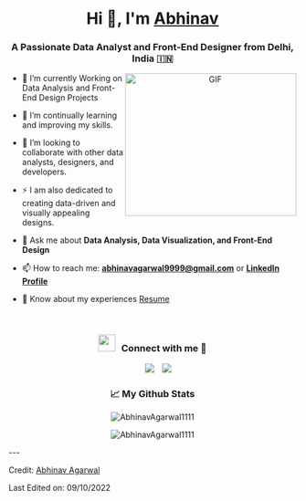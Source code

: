 <h1 align="center">Hi 👋, I'm <a href="https://github.com/AbhinavAgarwal1111" target="blank">Abhinav</a></h1>
<h3 align="center">A Passionate Data Analyst and Front-End Designer from Delhi, India &#127470;&#127475</h3>

<a target="_blank" align="center">
  <img align="right" top="200" height="250" width="300" alt="GIF" src="https://media.giphy.com/media/SWoSkN6DxTszqIKEqv/giphy.gif">
</a>

- 🔭 I’m currently Working on Data Analysis and Front-End Design Projects
- 🌱 I’m continually learning and improving my skills.
- 👯 I’m looking to collaborate with other data analysts, designers, and developers.
- ⚡ I am also dedicated to creating data-driven and visually appealing designs.
- 💬 Ask me about **Data Analysis, Data Visualization, and Front-End Design**

- 📫 How to reach me: **abhinavagarwal9999@gmail.com** or **[LinkedIn Profile](https://www.linkedin.com/in/abhinav-agarwal-571b78229/)**

- 📄 Know about my experiences <a download="Abhinav_Resume.pdf" href="https://github.com/AbhinavAgarwal1111/AbhinavAgarwal1111/blob/main/Abhinav_Resume.pdf?raw=true">Resume</a>
<br/>
<h3 align="center" > <img src="https://media.giphy.com/media/iY8CRBdQXODJSCERIr/giphy.gif" width="30" height="30" style="margin-right: 10px;">Connect with me 🤝 </h3>

<p align="center">

 <div align="center"  class="icons-social" style="margin-left: 10px;">
        <a style="margin-left: 10px;"  target="_blank" href="https://www.linkedin.com/in/abhinav-agarwal-571b78229/">
			<img src="https://img.icons8.com/doodle/40/000000/linkedin--v2.png"></a>
        <a style="margin-left: 10px;" target="_blank" href="https://github.com/AbhinavAgarwal1111">
		<img src="https://img.icons8.com/doodle/40/000000/github--v1.png"></a>
      </div>

</p>
<h3 align="center">📈 My Github Stats</h3>


<p align="center"> <img src="https://github-readme-stats.vercel.app/api?username=AbhinavAgarwal1111&show_icons=true&theme=gotham" alt="AbhinavAgarwal1111" />
<p align="center"><img align="center" src="https://github-readme-streak-stats.herokuapp.com/?user=AbhinavAgarwal1111" alt="AbhinavAgarwal1111" /></p>
---

Credit: [Abhinav Agarwal](https://github.com/AbhinavAgarwal1111)

Last Edited on: 09/10/2022

